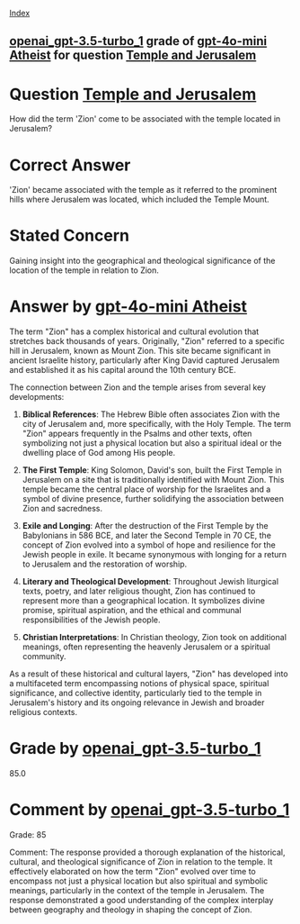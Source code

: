 
[Index](../../../../index.md)
## [openai_gpt-3.5-turbo_1](../../../grading_models/openai_gpt-3.5-turbo_1.md) grade of [gpt-4o-mini Atheist](../../../answering_models/gpt-4o-mini_Atheist.md) for question [Temple and Jerusalem](../../../questions/Temple_and_Jerusalem.md)

# Question [Temple and Jerusalem](../../../questions/Temple_and_Jerusalem.md)
How did the term 'Zion' come to be associated with the temple located in Jerusalem?

# Correct Answer
'Zion' became associated with the temple as it referred to the prominent hills where Jerusalem was located, which included the Temple Mount.

# Stated Concern
Gaining insight into the geographical and theological significance of the location of the temple in relation to Zion.

# Answer by [gpt-4o-mini Atheist](../../../answering_models/gpt-4o-mini_Atheist.md)
The term "Zion" has a complex historical and cultural evolution that stretches back thousands of years. Originally, "Zion" referred to a specific hill in Jerusalem, known as Mount Zion. This site became significant in ancient Israelite history, particularly after King David captured Jerusalem and established it as his capital around the 10th century BCE. 

The connection between Zion and the temple arises from several key developments:

1. **Biblical References**: The Hebrew Bible often associates Zion with the city of Jerusalem and, more specifically, with the Holy Temple. The term "Zion" appears frequently in the Psalms and other texts, often symbolizing not just a physical location but also a spiritual ideal or the dwelling place of God among His people. 

2. **The First Temple**: King Solomon, David's son, built the First Temple in Jerusalem on a site that is traditionally identified with Mount Zion. This temple became the central place of worship for the Israelites and a symbol of divine presence, further solidifying the association between Zion and sacredness.

3. **Exile and Longing**: After the destruction of the First Temple by the Babylonians in 586 BCE, and later the Second Temple in 70 CE, the concept of Zion evolved into a symbol of hope and resilience for the Jewish people in exile. It became synonymous with longing for a return to Jerusalem and the restoration of worship.

4. **Literary and Theological Development**: Throughout Jewish liturgical texts, poetry, and later religious thought, Zion has continued to represent more than a geographical location. It symbolizes divine promise, spiritual aspiration, and the ethical and communal responsibilities of the Jewish people. 

5. **Christian Interpretations**: In Christian theology, Zion took on additional meanings, often representing the heavenly Jerusalem or a spiritual community.

As a result of these historical and cultural layers, "Zion" has developed into a multifaceted term encompassing notions of physical space, spiritual significance, and collective identity, particularly tied to the temple in Jerusalem's history and its ongoing relevance in Jewish and broader religious contexts.

# Grade by [openai_gpt-3.5-turbo_1](../../../grading_models/openai_gpt-3.5-turbo_1.md)
85.0

# Comment by [openai_gpt-3.5-turbo_1](../../../grading_models/openai_gpt-3.5-turbo_1.md)
Grade: 85

Comment: The response provided a thorough explanation of the historical, cultural, and theological significance of Zion in relation to the temple. It effectively elaborated on how the term "Zion" evolved over time to encompass not just a physical location but also spiritual and symbolic meanings, particularly in the context of the temple in Jerusalem. The response demonstrated a good understanding of the complex interplay between geography and theology in shaping the concept of Zion.

